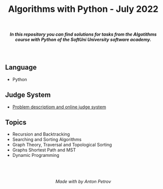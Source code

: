 <h1 align="center">
Algorithms with Python - July 2022
</h1>

<br/>

<h5 align="center">
In this repository you can find solutions for tasks from the Algotithms course with Python of the SoftUni University software academy.
</h5>

<br/>

## Language
 - Python

## Judge System

- [Problem descriptiom and online judge system](https://judge.softuni.org/Contests/#!/List/ByCategory/350/Algorithms-with-Python)

## Topics

- Recursion and Backtracking
- Searching and Sorting Algorithms
- Graph Theory, Traversal and Topological Sorting
- Graphs Shortest Path and MST
- Dynamic Programming

<br/>
<br/>

<h6 align="center"> Made with by Anton Petrov </h6>
